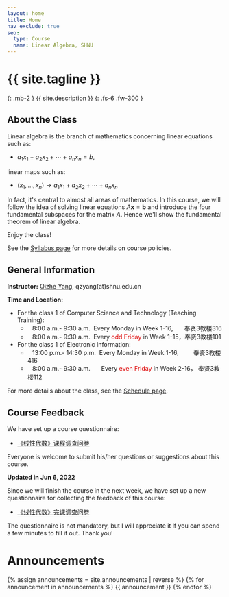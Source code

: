 ```yaml
---
layout: home
title: Home
nav_exclude: true
seo:
  type: Course
  name: Linear Algebra, SHNU
---
```


# {{ site.tagline }}
{: .mb-2 }
{{ site.description }}
{: .fs-6 .fw-300 }

<!-- {% if site.announcements %}
{{ site.announcements.last }}
[Announcements](announcements.md){: .btn .btn-outline .fs-3 }
{% endif %} -->

## About the Class

Linear algebra is the branch of mathematics concerning linear equations such as:
- $a_1x_1 + a_2x_2 + \cdots + a_nx_n = b$,

linear maps such as:

- $(x_1,\ldots,x_n)\rightarrow a_1x_1 + a_2x_2 + \cdots + a_nx_n$

In fact, it's central to almost all areas of mathematics. In this course, we will follow the idea of solving linear equations $A\mathbf{x}=\mathbf{b}$ and introduce the four fundamental subspaces for the matrix $A$. Hence we'll show the fundamental theorem of linear algebra.

Enjoy the class!

See the [Syllabus page](syllabus.md) for more details on course policies.

## General Information

**Instructor:** [Qizhe Yang](https://basics.sjtu.edu.cn/~yangqizhe/), qzyang(at)shnu.edu.cn

**Time and Location:**

- For the class 1 of Computer Science and Technology (Teaching Training):
  - &ensp;&nbsp;8:00 a.m.- 9:30 a.m. &nbsp;Every Monday in Week 1-16, &nbsp;&nbsp;&nbsp;&nbsp;&thinsp; 奉贤3教楼316
  - &ensp;&nbsp;8:00 a.m.- 9:30 a.m. &nbsp;Every <font color="#dd0000">odd Friday</font> in Week 1-15，奉贤3教楼101
- For the class 1 of Electronic Information:
  - &ensp;&nbsp;13:00 p.m.- 14:30 p.m. &nbsp;Every Monday in Week 1-16, &emsp;&ensp;&nbsp;&thinsp;&thinsp;奉贤3教楼416
  - &ensp;&nbsp;8:00 a.m.- 9:30 a.m. &emsp;&nbsp; Every <font color="#dd0000">even Friday</font> in Week 2-16， 奉贤3教楼112


 For more details about the class, see the [Schedule page](schedule.md).


## Course Feedback

We have set up a course questionnaire:

- [《线性代数》课程调查问卷](https://www.wjx.cn/vm/tU88Sco.aspx)

Everyone is welcome to submit his/her questions or suggestions about this course.

**Updated in Jun 6, 2022**

Since we will finish the course in the next week, we have set up a new questionnaire for collecting the feedback of this course:

- [《线性代数》完课调查问卷](https://www.wjx.cn/vm/rQggcUK.aspx#)

The questionnaire is not mandatory, but I will appreciate it if you can spend a few minutes to fill it out. Thank you!

# Announcements

{% assign announcements = site.announcements | reverse %}
{% for announcement in announcements %}
{{ announcement }}
{% endfor %}